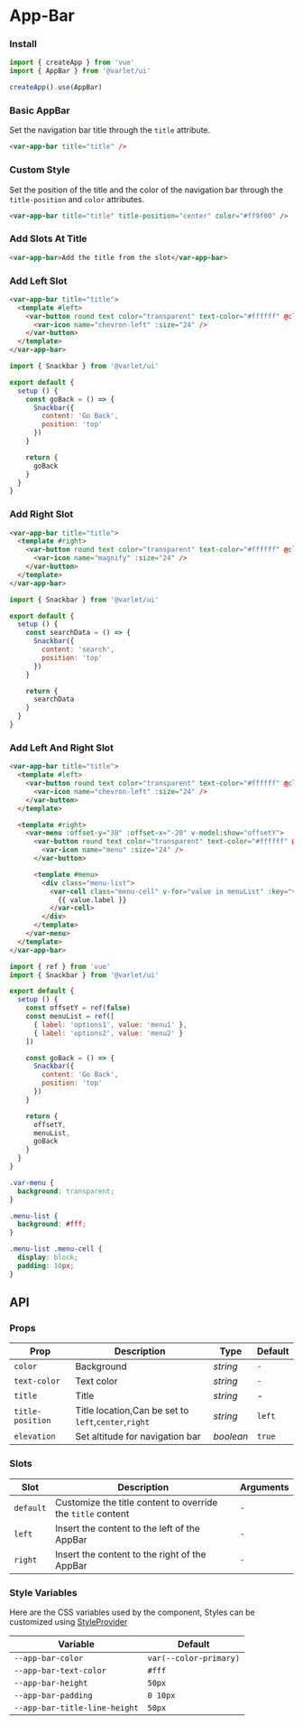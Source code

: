 # App-Bar

### Install

```js
import { createApp } from 'vue'
import { AppBar } from '@varlet/ui'

createApp().use(AppBar)
```

### Basic AppBar

Set the navigation bar title through the `title` attribute.

```html
<var-app-bar title="title" />
```

### Custom Style

Set the position of the title and the color of the navigation bar through the `title-position` and `color` attributes.

```html
<var-app-bar title="title" title-position="center" color="#ff9f00" />
```

### Add Slots At Title

```html
<var-app-bar>Add the title from the slot</var-app-bar>
```

### Add Left Slot

```html
<var-app-bar title="title">
  <template #left>
    <var-button round text color="transparent" text-color="#ffffff" @click="goBack">
      <var-icon name="chevron-left" :size="24" />
    </var-button>
  </template>
</var-app-bar>
```

```js
import { Snackbar } from '@varlet/ui'

export default {
  setup () {
    const goBack = () => {
      Snackbar({
        content: 'Go Back',
        position: 'top'
      })
    }

    return {
      goBack
    }
  }
}
```

### Add Right Slot

```html
<var-app-bar title="title">
  <template #right>
    <var-button round text color="transparent" text-color="#ffffff" @click="searchData">
      <var-icon name="magnify" :size="24" />
    </var-button>
  </template>
</var-app-bar>
```

```js
import { Snackbar } from '@varlet/ui'

export default {
  setup () {
    const searchData = () => {
      Snackbar({
        content: 'search',
        position: 'top'
      })
    }

    return {
      searchData
    }
  }
}
```

### Add Left And Right Slot

```html
<var-app-bar title="title">
  <template #left>
    <var-button round text color="transparent" text-color="#ffffff" @click="goBack">
      <var-icon name="chevron-left" :size="24" />
    </var-button>
  </template>

  <template #right>
    <var-menu :offset-y="38" :offset-x="-20" v-model:show="offsetY">
      <var-button round text color="transparent" text-color="#ffffff" @click="offsetY = true">
        <var-icon name="menu" :size="24" />
      </var-button>

      <template #menu>
        <div class="menu-list">
          <var-cell class="menu-cell" v-for="value in menuList" :key="value.value" v-ripple>
            {{ value.label }}
          </var-cell>
        </div>
      </template>
    </var-menu>
  </template>
</var-app-bar>
```

```js
import { ref } from 'vue'
import { Snackbar } from '@varlet/ui'

export default {
  setup () {
    const offsetY = ref(false)
    const menuList = ref([
      { label: 'options1', value: 'menu1' },
      { label: 'options2', value: 'menu2' }
    ])

    const goBack = () => {
      Snackbar({
        content: 'Go Back',
        position: 'top'
      })
    }

    return {
      offsetY,
      menuList,
      goBack
    }
  }
}
```

```css
.var-menu {
  background: transparent;
}

.menu-list {
  background: #fff;
}

.menu-list .menu-cell {
  display: block;
  padding: 10px;
}
```

## API

### Props

| Prop             | Description                                          | Type      | Default |
| ---------------- | ---------------------------------------------------- | --------- | ------- |
| `color`          | Background                                           | _string_  | `-`     |
| `text-color`     | Text color                                           | _string_  | `-`     |
| `title`          | Title                                                | _string_  | -       |
| `title-position` | Title location,Can be set to `left`,`center`,`right` | _string_  | `left`  |
| `elevation`      | Set altitude for navigation bar                      | _boolean_ | `true`  |

### Slots

| Slot      | Description                                                 | Arguments |
| --------- | ----------------------------------------------------------- | --------- |
| `default` | Customize the title content to override the `title` content | `-`       |
| `left`    | Insert the content to the left of the AppBar                | `-`       |
| `right`   | Insert the content to the right of the AppBar               | `-`       |

### Style Variables

Here are the CSS variables used by the component, Styles can be customized using [StyleProvider](#/en-US/style-provider)

| Variable                      | Default                |
| ----------------------------- | ---------------------- |
| `--app-bar-color`             | `var(--color-primary)` |
| `--app-bar-text-color`        | `#fff`                 |
| `--app-bar-height`            | `50px`                 |
| `--app-bar-padding`           | `0 10px`               |
| `--app-bar-title-line-height` | `50px`                 |
